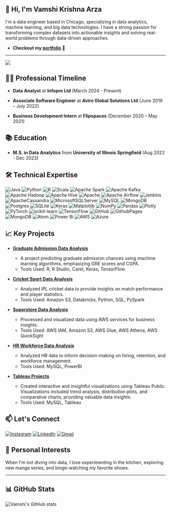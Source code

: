## 👋 Hi, I'm Vamshi Krishna Arza

I'm a data engineer based in Chicago, specializing in data analytics, machine learning, and big data technologies. I have a strong passion for transforming complex datasets into actionable insights and solving real-world problems through data-driven approaches.<br/>
- **Checkout my [portfolio](https://vamshi-arza.github.io/) 💼**

---
[![](https://visitcount.itsvg.in/api?id=vamshi-arza&icon=5&color=6)](https://visitcount.itsvg.in)

<!-- Proudly created with GPRM ( https://gprm.itsvg.in ) -->

## 🧑‍💼 Professional Timeline
- **Data Analyst** at **Infopro Ltd** (March 2024 - Present)
  
- **Associate Software Engineer** at **Aviro Global Solutions Ltd** (June 2019 – July 2022)

- **Business Development Intern** at **Flipspaces** (December 2020 – May 2021)

## 📚 Education
- **M.S. in Data Analytics** from **University of Illinois Springfield** (Aug 2022 - Dec 2023)

## 🛠️ Technical Expertise
![Java](https://img.shields.io/badge/java-%23ED8B00.svg?style=for-the-badge&logo=openjdk&logoColor=white) 
![Python](https://img.shields.io/badge/python-3670A0?style=for-the-badge&logo=python&logoColor=ffdd54) 
![R](https://img.shields.io/badge/r-%23276DC3.svg?style=for-the-badge&logo=r&logoColor=white) ![Scala](https://img.shields.io/badge/scala-%23DC322F.svg?style=for-the-badge&logo=scala&logoColor=white) ![Apache Spark](https://img.shields.io/badge/Apache%20Spark-FDEE21?style=for-the-badge&logo=apachespark&logoColor=black) ![Apache Kafka](https://img.shields.io/badge/Apache%20Kafka-000?style=for-the-badge&logo=apachekafka) ![Apache Hadoop](https://img.shields.io/badge/Apache%20Hadoop-66CCFF?style=for-the-badge&logo=apachehadoop&logoColor=black) ![Apache Hive](https://img.shields.io/badge/Apache%20Hive-FDEE21?style=for-the-badge&logo=apachehive&logoColor=black) ![Apache](https://img.shields.io/badge/apache-%23D42029.svg?style=for-the-badge&logo=apache&logoColor=white) ![Apache Airflow](https://img.shields.io/badge/Apache%20Airflow-017CEE?style=for-the-badge&logo=Apache%20Airflow&logoColor=white) ![Jenkins](https://img.shields.io/badge/jenkins-%232C5263.svg?style=for-the-badge&logo=jenkins&logoColor=white) ![ApacheCassandra](https://img.shields.io/badge/cassandra-%231287B1.svg?style=for-the-badge&logo=apache-cassandra&logoColor=white) ![MicrosoftSQLServer](https://img.shields.io/badge/Microsoft%20SQL%20Server-CC2927?style=for-the-badge&logo=microsoft%20sql%20server&logoColor=white) ![MySQL](https://img.shields.io/badge/mysql-4479A1.svg?style=for-the-badge&logo=mysql&logoColor=white) ![MongoDB](https://img.shields.io/badge/MongoDB-%234ea94b.svg?style=for-the-badge&logo=mongodb&logoColor=white) ![Postgres](https://img.shields.io/badge/postgres-%23316192.svg?style=for-the-badge&logo=postgresql&logoColor=white) ![SQLite](https://img.shields.io/badge/sqlite-%2307405e.svg?style=for-the-badge&logo=sqlite&logoColor=white) ![Keras](https://img.shields.io/badge/Keras-%23D00000.svg?style=for-the-badge&logo=Keras&logoColor=white) ![Matplotlib](https://img.shields.io/badge/Matplotlib-%23ffffff.svg?style=for-the-badge&logo=Matplotlib&logoColor=black) ![NumPy](https://img.shields.io/badge/numpy-%23013243.svg?style=for-the-badge&logo=numpy&logoColor=white) ![Pandas](https://img.shields.io/badge/pandas-%23150458.svg?style=for-the-badge&logo=pandas&logoColor=white) ![Plotly](https://img.shields.io/badge/Plotly-%233F4F75.svg?style=for-the-badge&logo=plotly&logoColor=white) ![PyTorch](https://img.shields.io/badge/PyTorch-%23EE4C2C.svg?style=for-the-badge&logo=PyTorch&logoColor=white) ![scikit-learn](https://img.shields.io/badge/scikit--learn-%23F7931E.svg?style=for-the-badge&logo=scikit-learn&logoColor=white) ![TensorFlow](https://img.shields.io/badge/TensorFlow-%23FF6F00.svg?style=for-the-badge&logo=TensorFlow&logoColor=white) ![GitHub](https://img.shields.io/badge/github-%23121011.svg?style=for-the-badge&logo=github&logoColor=white) ![GithubPages](https://img.shields.io/badge/github%20pages-121013?style=for-the-badge&logo=github&logoColor=white)  ![MongoDB](https://img.shields.io/badge/MongoDB-%234ea94b.svg?style=for-the-badge&logo=mongodb&logoColor=white)
![Atom](https://img.shields.io/badge/Atom-%2366595C.svg?style=for-the-badge&logo=atom&logoColor=white)
![Power Bi](https://img.shields.io/badge/power_bi-F2C811?style=for-the-badge&logo=powerbi&logoColor=black)
![AWS](https://img.shields.io/badge/AWS-%23FF9900.svg?style=for-the-badge&logo=amazon-aws&logoColor=white)
![Azure](https://img.shields.io/badge/azure-%230072C6.svg?style=for-the-badge&logo=microsoftazure&logoColor=white)

## 📈 Key Projects
- **[Graduate Admission Data Analysis](https://github.com/vamshi-arza/Graduate-admissiondata-RStudio-MachineLearning)**
  - A project predicting graduate admission chances using machine learning algorithms, emphasizing GRE scores and CGPA.
  - Tools Used: R, R Studio, Caret, Keras, TensorFlow

- **[Cricket Sport Data Analysis](https://github.com/vamshi-arza/CricketSport-Data_Analysis-AWS-Python-PySpark)**
  - Analyzed IPL cricket data to provide insights on match performance and player statistics.
  - Tools Used: Amazon S3, Databricks, Python, SQL, PySpark

- **[Superstore Data Analysis](https://github.com/vamshi-arza/Store_Data_Analysis-AWS-Qucksight-S3-Athena)**
  - Processed and visualized data using AWS services for business insights.
  - Tools Used: AWS IAM, Amazon S3, AWS Glue, AWS Athena, AWS QuickSight

- **[HR Workforce Data Analysis](https://github.com/vamshi-arza/HR-Workforce-MySQL-PowerBI)**
  - Analyzed HR data to inform decision-making on hiring, retention, and workforce management.
  - Tools Used: MySQL, PowerBI

- **[Tableau Projects](https://public.tableau.com/app/profile/satya.sai.vamshi.krishna.arza/vizzes)**
  - Created interactive and insightful visualizations using Tableau Public. Visualizations included trend analysis, distribution plots, and comparative charts, providing valuable data insights.
  - Tools Used: MySQL, Tableau

## 📫 Let's Connect
[![Instagram](https://img.shields.io/badge/Instagram-%23E4405F.svg?logo=Instagram&logoColor=white)](https://instagram.com/https://instagram.com/vamshi_arza) [![LinkedIn](https://img.shields.io/badge/LinkedIn-%230077B5.svg?logo=linkedin&logoColor=white)](https://linkedin.com/in/https://www.linkedin.com/in/satya-sai-vamshi-krishna-arza-780b90b8/) [![Gmail](https://img.shields.io/badge/Gmail-D14836?style=for-the-badge&logo=gmail&logoColor=white)](mailto:arzavamshikrishna@gmail.com)

## 🎯 Personal Interests
When I'm not diving into data, I love experimenting in the kitchen, exploring new manga series, and binge-watching my favorite shows.

---

## 📊 GitHub Stats

![Vamshi's GitHub stats](https://github-readme-stats.vercel.app/api?username=vamshi-arza&show_icons=true&theme=merko)
